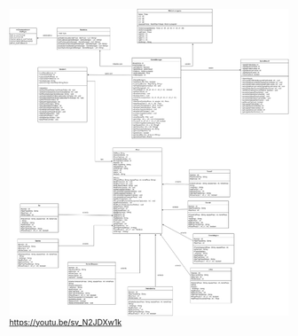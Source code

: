 ![](LP2_PROJETO_FINAL_PARTE_2.drawio.png?raw=true "LP2_PROJETO_FINAL_PARTE_2")
https://youtu.be/sv_N2JDXw1k
